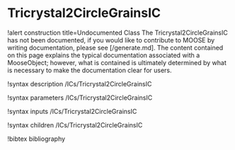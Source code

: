 <!-- MOOSE Documentation Stub: Remove this when content is added. -->

# Tricrystal2CircleGrainsIC

!alert construction title=Undocumented Class
The Tricrystal2CircleGrainsIC has not been documented, if you would like to contribute to MOOSE by
writing documentation, please see [/generate.md]. The content contained on this page explains
the typical documentation associated with a MooseObject; however, what is contained is ultimately
determined by what is necessary to make the documentation clear for users.

!syntax description /ICs/Tricrystal2CircleGrainsIC

!syntax parameters /ICs/Tricrystal2CircleGrainsIC

!syntax inputs /ICs/Tricrystal2CircleGrainsIC

!syntax children /ICs/Tricrystal2CircleGrainsIC

!bibtex bibliography
